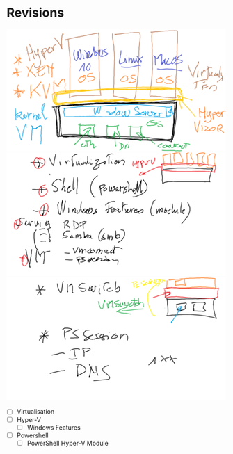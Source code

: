 # Revisions

<img src=images/Hyper-V.png width='' height='' > </img>
<img src=images/revision-1.png width='' height='' > </img>
<img src=images/revision-2.png width='' height='' > </img>

- [ ] Virtualisation
- [ ] Hyper-V
  - [ ] Windows Features
- [ ] Powershell
  - [ ] PowerShell Hyper-V Module 
